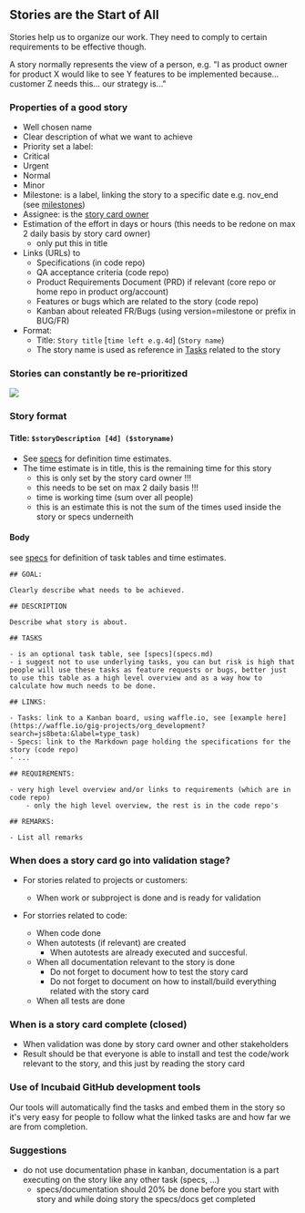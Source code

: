 ## Stories are the Start of All

Stories help us to organize our work. They need to comply to certain requirements to be effective though.

A story normally represents the view of a person, e.g. "I as product owner for product X would like to see Y features to be implemented because... customer Z needs this... our strategy is..."


### Properties of a good story

- Well chosen name
- Clear description of what we want to achieve
- Priority set a label:
 - Critical
 - Urgent
 - Normal
 - Minor
- Milestone: is a label, linking the story to a specific date e.g. nov_end (see [milestones](milestones.md))
- Assignee: is the [story card owner](roles.md)
- Estimation of the effort in days or hours (this needs to be redone on max 2 daily basis by story card owner)
    - only put this in title
- Links (URLs)  to
  - Specifications (in code repo)
  - QA acceptance criteria (code repo)
  - Product Requirements Document (PRD) if relevant (core repo or home repo in product org/account)
  - Features or bugs which are related to the story (code repo)
  - Kanban about releated FR/Bugs (using version=milestone or prefix in BUG/FR)
- Format:
	- Title: ```Story title``` [```time left e.g.4d```] (```Story name```)
	- The story name is used as reference in [Tasks](./tickets_tasks_bug_fr.md) related to the story


### Stories can constantly be re-prioritized

![](http://agilemodeling.com/images/requirementsManagement.gif)


### Story format

#### Title: ```$storyDescription [4d] ($storyname)```

- See [specs](specs.md) for definition time estimates.
- The time estimate is in title, this is the remaining time for this story
    - this is only set by the story card owner !!!
    - this needs to be set on max 2 daily basis !!!
    - time is working time (sum over all people)
    - this is an estimate this is not the sum of the times used inside the story or specs underneith

#### Body

see [specs](specs.md) for definition of task tables and time estimates.

```
## GOAL:

Clearly describe what needs to be achieved.

## DESCRIPTION

Describe what story is about.

## TASKS

- is an optional task table, see [specs](specs.md)
- i suggest not to use underlying tasks, you can but risk is high that people will use these tasks as feature requests or bugs, better just to use this table as a high level overview and as a way how to calculate how much needs to be done.

## LINKS:

- Tasks: link to a Kanban board, using waffle.io, see [example here](https://waffle.io/gig-projects/org_development?search=js8beta:&label=type_task)
- Specs: link to the Markdown page holding the specifications for the story (code repo)
- ...

## REQUIREMENTS:

- very high level overview and/or links to requirements (which are in code repo)
    - only the high level overview, the rest is in the code repo's

## REMARKS:

- List all remarks
```


### When does a story card go into validation stage?

- For stories related to projects or customers:
	- When work or subproject is done and is ready for validation

- For storries related to code:
	- When code done
	- When autotests (if relevant) are created
        - When autotests are already executed and succesful.
	- When all documentation relevant to the story is done
		- Do not forget to document how to test the story card
		- Do not forget to document on how to install/build everything related with the story card
	- When all tests are done


### When is a story card complete (closed)

- When validation was done by story card owner and other stakeholders
- Result should be that everyone is able to install and test the code/work relevant to the story, and this just by reading the story card


### Use of Incubaid GitHub development tools

Our tools will automatically find the tasks and embed them in the story so it's very easy for people to follow what the linked tasks are and how far we are from completion.

### Suggestions

- do not use documentation phase in kanban, documentation is a part executing on the story like any other task (specs, ...)
    - specs/documentation should 20% be done before you start with story and while doing story the specs/docs get completed
